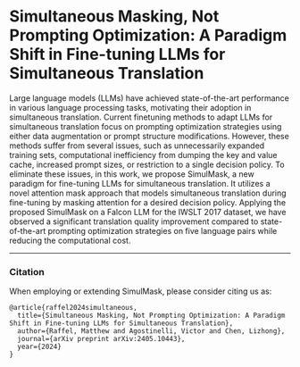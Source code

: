 # Simultaneous Masking, Not Prompting Optimization: A Paradigm Shift in Fine-tuning LLMs for Simultaneous Translation

Large language models (LLMs) have achieved state-of-the-art performance in various language processing tasks, motivating their adoption in simultaneous translation. Current finetuning methods to adapt LLMs for simultaneous translation focus on prompting optimization strategies using either data augmentation or prompt structure modifications. However, these methods suffer from several issues, such as unnecessarily expanded training sets, computational inefficiency from dumping the key and value cache, increased prompt sizes, or restriction to a single decision policy. To eliminate these issues, in this work, we propose SimulMask, a new paradigm for fine-tuning LLMs for simultaneous translation. It utilizes a novel attention mask approach that models simultaneous translation during fine-tuning by masking attention for a desired decision policy. Applying the proposed SimulMask on a Falcon LLM for the IWSLT 2017 dataset, we have observed a significant translation quality improvement compared to state-of-the-art prompting optimization strategies on five language pairs while reducing the computational cost.

---

### Citation

When employing or extending SimulMask, please consider citing us as:

```
@article{raffel2024simultaneous,
  title={Simultaneous Masking, Not Prompting Optimization: A Paradigm Shift in Fine-tuning LLMs for Simultaneous Translation},
  author={Raffel, Matthew and Agostinelli, Victor and Chen, Lizhong},
  journal={arXiv preprint arXiv:2405.10443},
  year={2024}
}
```
